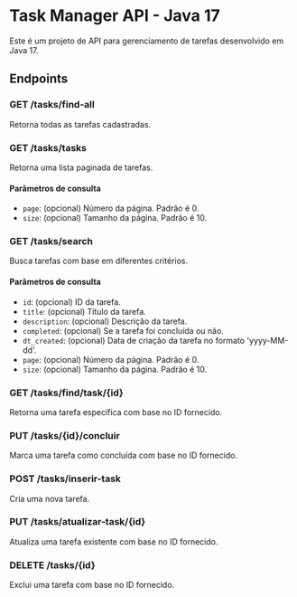 # Task Manager API - Java 17

Este é um projeto de API para gerenciamento de tarefas desenvolvido em Java 17.

## Endpoints

### GET /tasks/find-all

Retorna todas as tarefas cadastradas.

### GET /tasks/tasks

Retorna uma lista paginada de tarefas.

#### Parâmetros de consulta

- `page`: (opcional) Número da página. Padrão é 0.
- `size`: (opcional) Tamanho da página. Padrão é 10.

### GET /tasks/search

Busca tarefas com base em diferentes critérios.

#### Parâmetros de consulta

- `id`: (opcional) ID da tarefa.
- `title`: (opcional) Título da tarefa.
- `description`: (opcional) Descrição da tarefa.
- `completed`: (opcional) Se a tarefa foi concluída ou não.
- `dt_created`: (opcional) Data de criação da tarefa no formato 'yyyy-MM-dd'.
- `page`: (opcional) Número da página. Padrão é 0.
- `size`: (opcional) Tamanho da página. Padrão é 10.

### GET /tasks/find/task/{id}

Retorna uma tarefa específica com base no ID fornecido.

### PUT /tasks/{id}/concluir

Marca uma tarefa como concluída com base no ID fornecido.

### POST /tasks/inserir-task

Cria uma nova tarefa.

### PUT /tasks/atualizar-task/{id}

Atualiza uma tarefa existente com base no ID fornecido.

### DELETE /tasks/{id}

Exclui uma tarefa com base no ID fornecido.
